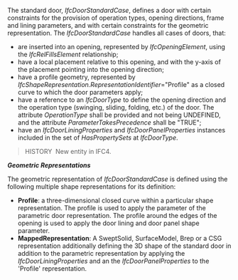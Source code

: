 ﻿The standard door, _IfcDoorStandardCase_, defines a door with certain constraints for the provision of operation types, opening directions, frame and lining parameters, and with certain constraints for the geometric representation. The _IfcDoorStandardCase_ handles all cases of doors, that:

* are inserted into an opening, represented by _IfcOpeningElement_, using the _IfcRelFillsElement_ relationship;
* have a local placement relative to this opening, and with the y-axis of the placement pointing into the opening direction;
* have a profile geometry, represented by _IfcShapeRepresentation.RepresentationIdentifier_="Profile" as a closed curve to which the door parameters apply;
* have a reference to an _IfcDoorType_ to define the opening direction and the operation type (swinging, sliding, folding, etc.) of the door. The attribute _OperationType_ shall be provided and not being UNDEFINED, and the attribute _ParameterTakesPrecedence_ shall be "TRUE";
* have an _IfcDoorLiningProperties_ and _IfcDoorPanelProperties_ instances included in the set of _HasPropertySets_ at _IfcDoorType_.

> HISTORY&nbsp; New entity in IFC4.

**_Geometric Representations_**

The geometric representation of _IfcDoorStandardCase_ is defined using the following multiple shape representations for its definition:

* **Profile**: a three-dimensional closed curve within a particular shape representation. The profile is used to apply the parameter of the parametric door representation. The profile around the edges of the opening is used to apply the door lining and door panel shape parameter.
* **MappedRepresentation**: A SweptSolid, SurfaceModel, Brep or a CSG representation additionally defining the 3D shape of the standard door in addition to the parametric representation by applying the _IfcDoorLiningProperties_ and an the _IfcDoorPanelProperties_ to the 'Profile' representation.

